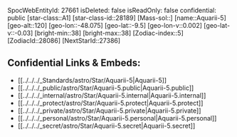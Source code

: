 ﻿---
location:
- -9.5
- 48.075
- 120
tags:
- astro/Star
type: Star
---

SpocWebEntityId: 27661
isDeleted: false
isReadOnly: false
confidential: public
[star-class::A1]
[star-class-id::28189]
[Mass-sol::]
[name::Aquarii-5]
[geo-alt::120]
[geo-lon::-48.075]
[geo-lat::-9.5]
[geo-lon-v::0.002]
[geo-lat-v::-0.03]
[bright-min::38]
[bright-max::38]
[Zodiac-index::5]
[ZodiacId::28086]
[NextStarId::27386]



## Confidential Links & Embeds: 
- [[../../../_Standards/astro/Star/Aquarii-5|Aquarii-5]] 
- [[../../../_public/astro/Star/Aquarii-5.public|Aquarii-5.public]] 
- [[../../../_internal/astro/Star/Aquarii-5.internal|Aquarii-5.internal]] 
- [[../../../_protect/astro/Star/Aquarii-5.protect|Aquarii-5.protect]] 
- [[../../../_private/astro/Star/Aquarii-5.private|Aquarii-5.private]] 
- [[../../../_personal/astro/Star/Aquarii-5.personal|Aquarii-5.personal]] 
- [[../../../_secret/astro/Star/Aquarii-5.secret|Aquarii-5.secret]]

